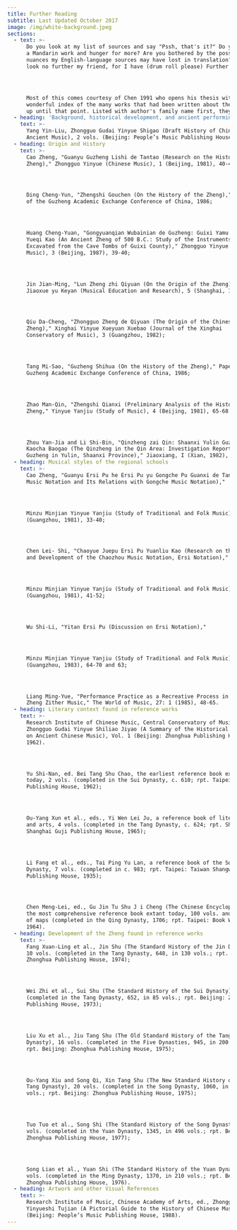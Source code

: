 ```yaml
---
title: Further Reading
subtitle: Last Updated October 2017
image: /img/white-background.jpeg
sections:
  - text: >-
      Do you look at my list of sources and say "Pssh, that's it?" Do you finish
      a Mandarin work and hunger for more? Are you bothered by the possible
      nuances my English-language sources may have lost in translation? Then
      look no further my friend, for I have (drum roll please) Further Reading!




      Most of this comes courtesy of Chen 1991 who opens his thesis with a
      wonderful index of the many works that had been written about the guzheng
      up until that point. Listed with author's family name first, they are:
  - heading: 'Background, historical development, and ancient performing contexts'
    text: >-
      Yang Yin-Liu, Zhongguo Gudai Yinyue Shigao (Draft History of Chinese
      Ancient Music), 2 vols. (Beijing: People’s Music Publishing House, 1980).
  - heading: Origin and History
    text: >-
      Cao Zheng, "Guanyu Guzheng Lishi de Tantao (Research on the History of the
      Zheng)," Zhongguo Yinyue (Chinese Music), 1 (Beijing, 1981), 40-43;




      Ding Cheng-Yun, "Zhengshi Gouchen (On the History of the Zheng)," Papers
      of the Guzheng Academic Exchange Conference of China, 1986;




      Huang Cheng-Yuan, "Gongyuanqian Wubainian de Guzheng: Guixi Yamu Chutu
      Yueqi Kao (An Ancient Zheng of 500 B.C.: Study of the Instruments
      Excavated from the Cave Tombs of Guixi County)," Zhongguo Yinyue (Chinese
      Music), 3 (Beijing, 1987), 39-40;




      Jin Jian-Ming, "Lun Zheng zhi Qiyuan (On the Origin of the Zheng)," Yinyue
      Jiaoxue yu Keyan (Musical Education and Research), 5 (Shanghai, 1981);




      Qiu Da-Cheng, "Zhongguo Zheng de Qiyuan (The Origin of the Chinese
      Zheng)," Xinghai Yinyue Xueyuan Xuebao (Journal of the Xinghai
      Conservatory of Music), 3 (Guangzhou, 1982);




      Tang Mi-Sao, "Guzheng Shihua (On the History of the Zheng)," Papers of the
      Guzheng Academic Exchange Conference of China, 1986;




      Zhao Man-Qin, "Zhengshi Qianxi (Preliminary Analysis of the History of the
      Zheng," Yinyue Yanjiu (Study of Music), 4 (Beijing, 1981), 65-68 and 114;




      Zhou Yan-Jia and Li Shi-Bin, "Qinzheng zai Qin: Shaanxi Yulin Guzheng
      Kaocha Baogao (The Qinzheng in the Qin Area: Investigation Report on the
      Guzheng in Yulin, Shaanxi Province)," Jiaoxiang, I (Xian, 1982), 21-25.
  - heading: Musical styles of the regional schools
    text: >-
      Cao Zheng, "Guanyu Ersi Pu he Ersi Pu yu Gongche Pu Guanxi de Tantao (Ersi
      Music Notation and Its Relations with Gongche Music Notation),"




      Minzu Minjian Yinyue Yanjiu (Study of Traditional and Folk Music), 2
      (Guangzhou, 1981), 33-40;




      Chen Lei- Shi, "Chaoyue Juepu Ersi Pu Yuanliu Kao (Research on the Origin
      and Development of the Chaozhou Music Notation, Ersi Notation),"




      Minzu Minjian Yinyue Yanjiu (Study of Traditional and Folk Music), 2
      (Guangzhou, 1981), 41-52;




      Wu Shi-Li, "Yitan Ersi Pu (Discussion on Ersi Notation),"




      Minzu Minjian Yinyue Yanjiu (Study of Traditional and Folk Music), 4
      (Guangzhou, 1983), 64-70 and 63;




      Liang Ming-Yue, "Performance Practice as a Recreative Process in Chinese
      Zheng Zither Music," The World of Music, 27: 1 (1985), 48-65.
  - heading: Literary context found in reference works
    text: >-
      Research Institute of Chinese Music, Central Conservatory of Music, ed.,
      Zhongguo Gudai Yinyue Shiliao Jiyao (A Summary of the Historical Records
      on Ancient Chinese Music), Vol. 1 (Beijing: Zhonghua Publishing House,
      1962).




      Yu Shi-Nan, ed. Bei Tang Shu Chao, the earliest reference book extant
      today, 2 vols. (completed in the Sui Dynasty, c. 610; rpt. Taipei: Wenhai
      Publishing House, 1962);




      Ou-Yang Xun et al., eds., Yi Wen Lei Ju, a reference book of literature
      and arts, 4 vols. (completed in the Tang Dynasty, c. 624; rpt. Shanghai:
      Shanghai Guji Publishing House, 1965);




      Li Fang et al., eds., Tai Ping Yu Lan, a reference book of the Song
      Dynasty, 7 vols. (completed in c. 983; rpt. Taipei: Taiwan Shangwu
      Publishing House, 1935);




      Chen Meng-Lei, ed., Gu Jin Tu Shu J i Cheng (The Chinese Encyclopedia),
      the most comprehensive reference book extant today, 100 vols. and 1 vol.
      of maps (completed in the Qing Dynasty, 1706; rpt. Taipei: Book World Co.,
      1964).
  - heading: Development of the Zheng found in reference works
    text: >-
      Fang Xuan-Ling et al., Jin Shu (The Standard History of the Jin Dynasty),
      10 vols. (completed in the Tang Dynasty, 648, in 130 vols.; rpt. Beijing:
      Zhonghua Publishing House, 1974);




      Wei Zhi et al., Sui Shu (The Standard History of the Sui Dynasty), 6 vols.
      (completed in the Tang Dynasty, 652, in 85 vols.; rpt. Beijing: Zhonghua
      Publishing House, 1973);




      Liu Xu et al., Jiu Tang Shu (The Old Standard History of the Tang
      Dynasty), 16 vols. (completed in the Five Dynasties, 945, in 200 vols.;
      rpt. Beijing: Zhonghua Publishing House, 1975);




      Ou-Yang Xiu and Song Qi, Xin Tang Shu (The New Standard History of the
      Tang Dynasty), 20 vols. (completed in the Song Dynasty, 1060, in 225
      vols.; rpt. Beijing: Zhonghua Publishing House, 1975);




      Tuo Tuo et al., Song Shi (The Standard History of the Song Dynasty), 40
      vols. (completed in the Yuan Dynasty, 1345, in 496 vols.; rpt. Beijing:
      Zhonghua Publishing House, 1977);




      Song Lian et al., Yuan Shi (The Standard History of the Yuan Dynasty), 15
      vols. (completed in the Ming Dynasty, 1370, in 210 vols.; rpt. Beijing:
      Zhonghua Publishing House, 1976).
  - heading: Artwork and other Visual References
    text: >-
      Research Institute of Music, Chinese Academy of Arts, ed., Zhongguo
      Yinyueshi Tujian (A Pictorial Guide to the History of Chinese Music)
      (Beijing: People’s Music Publishing House, 1988).
---
```


